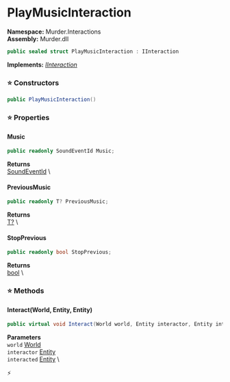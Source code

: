 # PlayMusicInteraction

**Namespace:** Murder.Interactions \
**Assembly:** Murder.dll

```csharp
public sealed struct PlayMusicInteraction : IInteraction
```

**Implements:** _[IInteraction](../../Bang/Interactions/IInteraction.html)_

### ⭐ Constructors
```csharp
public PlayMusicInteraction()
```

### ⭐ Properties
#### Music
```csharp
public readonly SoundEventId Music;
```

**Returns** \
[SoundEventId](../../Murder/Core/Sounds/SoundEventId.html) \
#### PreviousMusic
```csharp
public readonly T? PreviousMusic;
```

**Returns** \
[T?](https://learn.microsoft.com/en-us/dotnet/api/System.Nullable-1?view=net-7.0) \
#### StopPrevious
```csharp
public readonly bool StopPrevious;
```

**Returns** \
[bool](https://learn.microsoft.com/en-us/dotnet/api/System.Boolean?view=net-7.0) \
### ⭐ Methods
#### Interact(World, Entity, Entity)
```csharp
public virtual void Interact(World world, Entity interactor, Entity interacted)
```

**Parameters** \
`world` [World](../../Bang/World.html) \
`interactor` [Entity](../../Bang/Entities/Entity.html) \
`interacted` [Entity](../../Bang/Entities/Entity.html) \



⚡